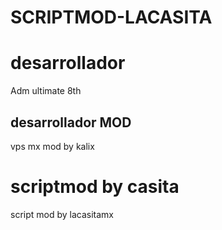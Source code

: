 # SCRIPTMOD-LACASITA

# desarrollador
Adm ultimate 8th 
## desarrollador MOD
vps mx mod by kalix
# scriptmod by casita
script mod by lacasitamx
